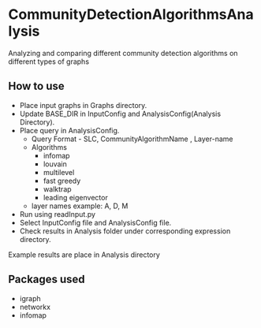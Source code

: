 # CommunityDetectionAlgorithmsAnalysis
Analyzing and comparing different community detection algorithms on different types of graphs

## How to use
* Place input graphs in Graphs directory.
* Update BASE_DIR in InputConfig and AnalysisConfig(Analysis Directory).
* Place query in AnalysisConfig. 
	* Query Format - SLC, CommunityAlgorithmName , Layer-name
	* Algorithms
		* infomap
		* louvain
		* multilevel
		* fast greedy
		* walktrap
		* leading eigenvector
	* layer names example: A, D, M
* Run using readInput.py
* Select InputConfig file and AnalysisConfig file. 
* Check results in Analysis folder under corresponding expression directory.

Example results are place in Analysis directory

## Packages used
* igraph
* networkx
* infomap

